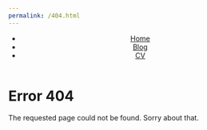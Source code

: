 ```yaml
---
permalink: /404.html
---
```

<header>
    <nav>
        <ul>
            <li><a href="/">Home</a></li>
            <li><a href="/blog.html">Blog</a></li>
            <li><a href="/assets/kian-faizi-cv.pdf">CV</a></li>
        </ul>
    </nav>
</header>

# Error 404

The requested page could not be found. Sorry about that.
